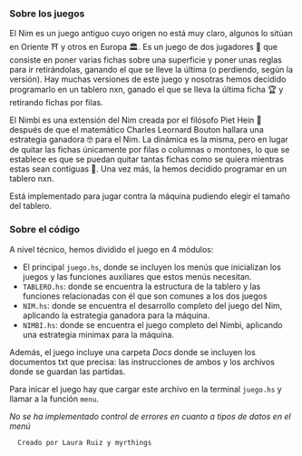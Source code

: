 ### Sobre los juegos
El Nim es un juego antiguo cuyo origen no está muy claro, algunos lo sitúan en Oriente ⛩ y otros en Europa 🏛.
Es un juego de dos jugadores 👫 que consiste en poner varias fichas sobre una superficie y poner unas reglas para ir retirándolas, ganando el que se lleve la última (o perdiendo, según la versión).
Hay muchas versiones de este juego y nosotras hemos decidido programarlo en un tablero nxn, ganado el que se lleva la última ficha 🏆 y retirando fichas por filas.

El Nimbi es una extensión del Nim creada por el filósofo Piet Hein 🤔 después de que el matemático Charles Leornard Bouton hallara una estrategia ganadora 🤓 para el Nim.
La dinámica es la misma, pero en lugar de quitar las fichas únicamente por filas o columnas o montones, lo que se establece es que 
se puedan quitar tantas fichas como se quiera mientras estas sean contiguas 🤲.
Una vez más, la hemos decidido programar en un tablero nxn.

Está implementado para jugar contra la máquina pudiendo elegir el tamaño del tablero.

### Sobre el código
A nivel técnico, hemos dividido el juego en 4 módulos:
 - El principal `juego.hs`, donde se incluyen los menús que inicializan los juegos y las funciones auxiliares que estos menús necesitan.
 - `TABLERO.hs`: donde se encuentra la estructura de la tablero y las funciones relacionadas con él que son comunes a los dos juegos
 - `NIM.hs`: donde se encuentra el desarrollo completo del juego del Nim, aplicando la estrategia ganadora para la máquina.
 - `NIMBI.hs`: donde se encuentra el juego completo del Nimbi, aplicando una estrategia minimax para la máquina.

Además, el juego incluye una carpeta *Docs* donde se incluyen los documentos txt que precisa: las instrucciones de ambos y los archivos donde se guardan las partidas.

Para inicar el juego hay que cargar este archivo en la terminal `juego.hs` y llamar a la función `menu`.

*No se ha implementado control de errores en cuanto a tipos de datos en el menú*


```
  Creado por Laura Ruiz y myrthings
```
